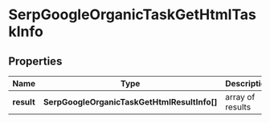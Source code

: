# SerpGoogleOrganicTaskGetHtmlTaskInfo

## Properties

| Name | Type | Description | Notes |
|------------ | ------------- | ------------- | -------------|
**result** | **SerpGoogleOrganicTaskGetHtmlResultInfo[]** | array of results |[optional]|